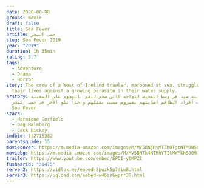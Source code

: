 ```yaml
---
date: 2020-08-08
groups: movie
draft: false
title: Sea Fever
artitle: حمى البحر
slug: Sea Fever 2019
year: "2019"
duration: 1h 35min
rating: 5.7
tags:
  - Adventure
  - Drama
  - Horror
story: The crew of a West of Ireland trawler, marooned at sea, struggle for
  their lives against a growing parasite in their water supply.
arstory: تنطلق سفينة صيد في وسط المحيط لتواجه كائن ضخم ليقم بالهجوم على السفينة
  ليكتشف أفراد الطاقم اصابتهم بفيروس مميت يقتلهم واحداً تلو الآخر في حمى البحر
  Sea Fever
stars:
  - Hermione Corfield
  - Dag Malmberg
  - Jack Hickey
imdbid: tt2716382
parentsguide: 15
moviecover: https://m.media-amazon.com/images/M/MV5BNjMyMTZhOTgtNTM0NS00MzAzLWI4YjMtMmQ2MDk4NjkwYWI4XkEyXkFqcGdeQXVyODE5NzE3OTE@._V1_SY1000_CR0,0,679,1000_AL_.jpg
moviebg: https://m.media-amazon.com/images/M/MV5BNTk4NTRhYTItMWFkNS00MmMxLWJmYTAtN2YxYWFiOTdhOGZkXkEyXkFqcGdeQXVyNjUxMjc1OTM@._V1_SX1777_CR0,0,1777,746_AL_.jpg
trailer: https://www.youtube.com/embed/EPOI-y0MPZI
fushaarid: "31475"
server2: https://vidlox.me/embed-8pwzk5p7diw8.html
server3: https://uqload.com/embed-w46zn6wprr37.html
---
```

